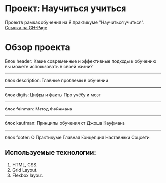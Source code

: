 # Проект: Научиться учиться

Проектв рамках обучения на Я.практикуме "Научиться учиться".
[Ссылка на GH-Page](https://avaveryu.github.io/how-to-learn/)

# Обзор проекта

Блок header:
Какие современные и эффективные подходы к обучению вы можете использовать в своей жизни?

----

блок description:
Главные проблемы в обучении

----

блок digits:
Цифры и факты
Про учёбу и мозг

----

блок feinman:
Метод Фейнмана

----

блок kaufman:
Принципы обучения от Джоша Кауфмана

----

блок footer:
О Практикуме
Главная
Концепция
Наставники
Соцсети

## Используемые технологии:

1. HTML, CSS.
2. Grid Layout.
3. Flexbox layout.
